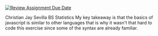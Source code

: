 [![Review Assignment Due Date](https://classroom.github.com/assets/deadline-readme-button-22041afd0340ce965d47ae6ef1cefeee28c7c493a6346c4f15d667ab976d596c.svg)](https://classroom.github.com/a/ZdbdKFSR)


Christian Jay Sevilla
BS Statistics
My key takeaway is that the basics of javascript is similar to other languages that is why it wasn't that hard to code this exercise since some of the syntax are already familiar.
